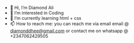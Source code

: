 - 👋 Hi, I’m Diamond Ali 
- 👀 I’m interested in Coding
- 🌱 I’m currently learning html + css
- 📫 How to reach me: you can reach me via email email @ diamonddhee@gmail.com or contact me on whatsapp @ +2347062429505 

<!---
Dhee424/Dhee424 is a ✨ special ✨ repository because its `README.md` (this file) appears on your GitHub profile.
You can click the Preview link to take a look at your changes.
--->
